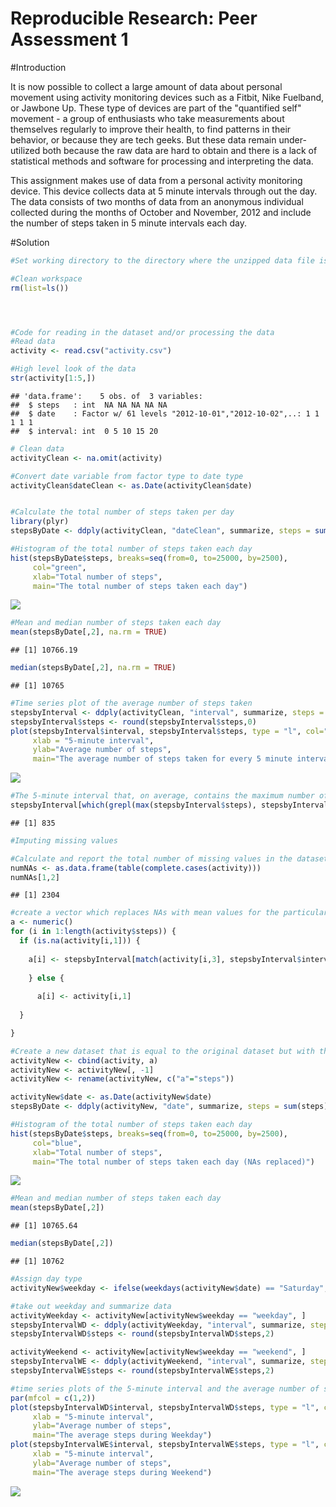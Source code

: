 # Reproducible Research: Peer Assessment 1

#Introduction

It is now possible to collect a large amount of data about personal movement using activity monitoring devices such as a Fitbit, Nike Fuelband, or Jawbone Up. These type of devices are part of the "quantified self" movement - a group of enthusiasts who take measurements about themselves regularly to improve their health, to find patterns in their behavior, or because they are tech geeks. But these data remain under-utilized both because the raw data are hard to obtain and there is a lack of statistical methods and software for processing and interpreting the data.

This assignment makes use of data from a personal activity monitoring device. This device collects data at 5 minute intervals through out the day. The data consists of two months of data from an anonymous individual collected during the months of October and November, 2012 and include the number of steps taken in 5 minute intervals each day.

#Solution


```r
#Set working directory to the directory where the unzipped data file is located

#Clean workspace
rm(list=ls())




#Code for reading in the dataset and/or processing the data
#Read data
activity <- read.csv("activity.csv")

#High level look of the data
str(activity[1:5,])
```

```
## 'data.frame':	5 obs. of  3 variables:
##  $ steps   : int  NA NA NA NA NA
##  $ date    : Factor w/ 61 levels "2012-10-01","2012-10-02",..: 1 1 1 1 1
##  $ interval: int  0 5 10 15 20
```

```r
# Clean data
activityClean <- na.omit(activity)

#Convert date variable from factor type to date type
activityClean$dateClean <- as.Date(activityClean$date)


#Calculate the total number of steps taken per day
library(plyr)
stepsByDate <- ddply(activityClean, "dateClean", summarize, steps = sum(steps))

#Histogram of the total number of steps taken each day
hist(stepsByDate$steps, breaks=seq(from=0, to=25000, by=2500),
     col="green", 
     xlab="Total number of steps", 
     main="The total number of steps taken each day")
```

![](PA1_template_files/figure-html/unnamed-chunk-1-1.png)

```r
#Mean and median number of steps taken each day
mean(stepsByDate[,2], na.rm = TRUE)
```

```
## [1] 10766.19
```

```r
median(stepsByDate[,2], na.rm = TRUE)
```

```
## [1] 10765
```

```r
#Time series plot of the average number of steps taken
stepsbyInterval <- ddply(activityClean, "interval", summarize, steps = mean(steps))
stepsbyInterval$steps <- round(stepsbyInterval$steps,0)
plot(stepsbyInterval$interval, stepsbyInterval$steps, type = "l", col="red",  
     xlab = "5-minute interval",
     ylab="Average number of steps", 
     main="The average number of steps taken for every 5 minute interval")
```

![](PA1_template_files/figure-html/unnamed-chunk-1-2.png)

```r
#The 5-minute interval that, on average, contains the maximum number of steps
stepsbyInterval[which(grepl(max(stepsbyInterval$steps), stepsbyInterval$steps)),1]
```

```
## [1] 835
```

```r
#Imputing missing values

#Calculate and report the total number of missing values in the dataset 
numNAs <- as.data.frame(table(complete.cases(activity)))
numNAs[1,2]
```

```
## [1] 2304
```

```r
#create a vector which replaces NAs with mean values for the particular interval 
a <- numeric()
for (i in 1:length(activity$steps)) {
  if (is.na(activity[i,1])) {
    
    a[i] <- stepsbyInterval[match(activity[i,3], stepsbyInterval$interval),2]
  
    } else {   
    
      a[i] <- activity[i,1]
  
  }

}

#Create a new dataset that is equal to the original dataset but with the missing data filled in.
activityNew <- cbind(activity, a)
activityNew <- activityNew[, -1]
activityNew <- rename(activityNew, c("a"="steps"))

activityNew$date <- as.Date(activityNew$date)
stepsByDate <- ddply(activityNew, "date", summarize, steps = sum(steps))

#Histogram of the total number of steps taken each day
hist(stepsByDate$steps, breaks=seq(from=0, to=25000, by=2500),
     col="blue", 
     xlab="Total number of steps", 
     main="The total number of steps taken each day (NAs replaced)")
```

![](PA1_template_files/figure-html/unnamed-chunk-1-3.png)

```r
#Mean and median number of steps taken each day
mean(stepsByDate[,2])
```

```
## [1] 10765.64
```

```r
median(stepsByDate[,2])
```

```
## [1] 10762
```

```r
#Assign day type
activityNew$weekday <- ifelse(weekdays(activityNew$date) == "Saturday", "weekend", ifelse(weekdays(activityNew$date) == "Sunday", "weekend", "weekday"))

#take out weekday and summarize data
activityWeekday <- activityNew[activityNew$weekday == "weekday", ]
stepsbyIntervalWD <- ddply(activityWeekday, "interval", summarize, steps = mean(steps))
stepsbyIntervalWD$steps <- round(stepsbyIntervalWD$steps,2)

activityWeekend <- activityNew[activityNew$weekday == "weekend", ]
stepsbyIntervalWE <- ddply(activityWeekend, "interval", summarize, steps = mean(steps))
stepsbyIntervalWE$steps <- round(stepsbyIntervalWE$steps,2)

#time series plots of the 5-minute interval and the average number of steps taken, averaged across all weekday days or weekend days
par(mfcol = c(1,2))
plot(stepsbyIntervalWD$interval, stepsbyIntervalWD$steps, type = "l", col="blue", 
     xlab = "5-minute interval",
     ylab="Average number of steps", 
     main="The average steps during Weekday")
plot(stepsbyIntervalWE$interval, stepsbyIntervalWE$steps, type = "l", col="green", 
     xlab = "5-minute interval",
     ylab="Average number of steps", 
     main="The average steps during Weekend")
```

![](PA1_template_files/figure-html/unnamed-chunk-1-4.png)
